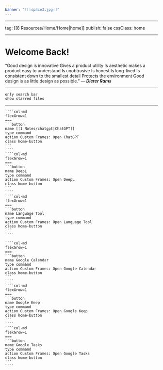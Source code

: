 ```yaml
---
banner: "![[space3.jpg]]"
---
```

---
tag: [[8 Resources/Home/Home|home]]
publish: false
cssClass: home

---

# Welcome Back!

“Good design is innovative Gives a product utility Is aesthetic makes a product easy to understand Is unobtrusive Is honest Is long-lived Is consistent down to the smallest detail Protects the environment Good design is as little design as possible.” — ***Dieter Rams***

---

```search-bar
only search bar
show starred files
```

---

`````col
````col-md
flexGrow=1
===
```button
name [[1 Notes/chatgpt|ChatGPT]]
type command
action Custom Frames: Open ChatGPT
class home-button
```
````
````col-md
flexGrow=1
===
```button
name DeepL
type command
action Custom Frames: Open DeepL
class home-button
```
````
````col-md
flexGrow=1
===
```button
name Language Tool
type command
action Custom Frames: Open Language Tool
class home-button
```
````
`````

`````col
````col-md
flexGrow=1
===
```button
name Google Calendar
type command
action Custom Frames: Open Google Calendar
class home-button
```
````
````col-md
flexGrow=1
===
```button
name Google Keep
type command
action Custom Frames: Open Google Keep
class home-button
```
````
````col-md
flexGrow=1
===
```button
name Google Tasks
type command
action Custom Frames: Open Google Tasks
class home-button
```
````
`````




